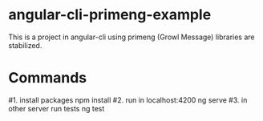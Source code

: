 # angular-cli-primeng-example
This is a project in angular-cli using primeng (Growl Message) libraries are stabilized.   
# Commands
#1. install packages
npm install
#2. run in localhost:4200
ng serve
#3. in other server run tests
ng test
